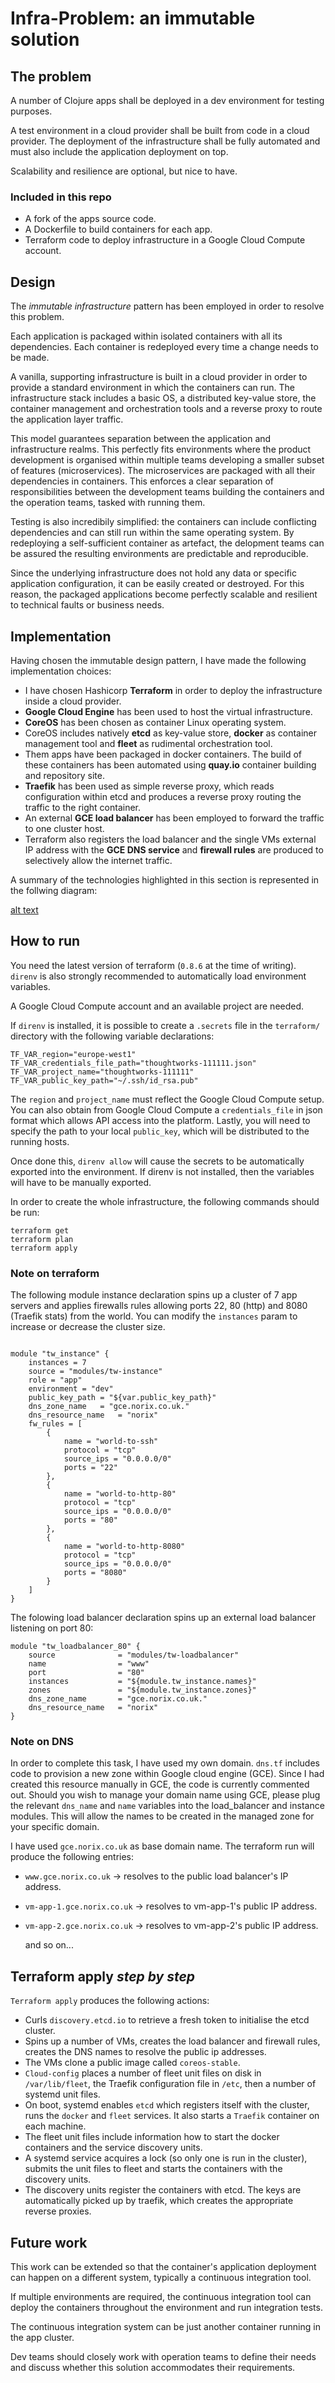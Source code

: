 # Infra-Problem: an immutable solution

## The problem

A number of Clojure apps shall be deployed in a dev environment for testing purposes.

A test environment in a cloud provider shall be built from code in a cloud provider. The deployment of the infrastructure shall be fully automated and must also include the application deployment on top.

Scalability and resilience are optional, but nice to have.

### Included in this repo

  - A fork of the apps source code.
  - A Dockerfile to build containers for each app.
  - Terraform code to deploy infrastructure in a Google Cloud Compute account.

## Design

The *immutable infrastructure* pattern has been employed in order to resolve this problem.

Each application is packaged within isolated containers with all its dependencies. Each container is redeployed every time a change needs to be made.

A vanilla, supporting infrastructure is built in a cloud provider in order to provide a standard environment in which the containers can run. The infrastructure stack includes a basic OS, a distributed key-value store, the container management and orchestration tools and a reverse proxy to route the application layer traffic.

This model guarantees separation between the application and infrastructure realms. This perfectly fits environments where the product development is organised within multiple teams developing a smaller subset of features (microservices). The microservices are packaged with all their dependencies in containers. This enforces a clear separation of responsibilities between the development teams building the containers and the operation teams, tasked with running them.

Testing is also incredibily simplified: the containers can include conflicting dependencies and can still run within the same operating system. By redeploying a self-sufficient container as artefact, the delopment teams can be assured the resulting environments are predictable and reproducible.

Since the underlying infrastructure does not hold any data or specific application configuration, it can be easily created or destroyed. For this reason, the packaged applications become perfectly scalable and resilient to technical faults or business needs.

## Implementation

Having chosen the immutable design pattern, I have made the following implementation choices:

- I have chosen Hashicorp **Terraform** in order to deploy the infrastructure inside a cloud provider.
- **Google Cloud Engine** has been used to host the virtual infrastructure.
- **CoreOS** has been chosen as container Linux operating system.
- CoreOS includes natively **etcd** as key-value store, **docker** as container management tool and **fleet** as rudimental orchestration tool.
- Them apps have been packaged in docker containers. The build of these containers has been automated using **quay.io** container building and repository site.
- **Traefik** has been used as simple reverse proxy, which reads configuration within etcd and produces a reverse proxy routing the traffic to the right container.
- An external **GCE load balancer** has been employed to forward the traffic to one cluster host.
- Terraform also registers the load balancer and the single VMs external IP address with the **GCE DNS service** and **firewall rules** are produced to selectively allow the internet traffic.

A summary of the technologies highlighted in this section is represented in the follwing diagram:

[alt text](https://github.com/adam-p/markdown-here/raw/master/src/common/images/icon48.png "Logo Title Text 1")

## How to run

You need the latest version of terraform (`0.8.6` at the time of writing).
`direnv` is also strongly recommended to automatically load environment variables.

A Google Cloud Compute account and an available project are needed.

If `direnv` is installed, it is possible to create a `.secrets` file in the `terraform/` directory with the following variable declarations:


```
TF_VAR_region="europe-west1"
TF_VAR_credentials_file_path="thoughtworks-111111.json"
TF_VAR_project_name="thoughtworks-111111"
TF_VAR_public_key_path="~/.ssh/id_rsa.pub"

```

The `region` and `project_name` must reflect the Google Cloud Compute setup. You can also obtain from Google Cloud Compute a `credentials_file` in json format which allows API access into the platform. Lastly, you will need to specify the path to your local `public_key`, which will be distributed to the running hosts.

Once done this, `direnv allow` will cause the secrets to be automatically exported into the environment. If direnv is not installed, then the variables will have to be manually exported.

In order to create the whole infrastructure, the following commands should be run:

```
terraform get
terraform plan
terraform apply
```

### Note on terraform

The following module instance declaration spins up a cluster of 7 app servers and applies firewalls rules allowing ports 22, 80 (http) and 8080 (Traefik stats) from the world. You can modify the `instances` param to increase or decrease the cluster size.

```

module "tw_instance" {
    instances = 7
    source = "modules/tw-instance"
    role = "app"
    environment = "dev"
    public_key_path = "${var.public_key_path}"
    dns_zone_name   = "gce.norix.co.uk."
    dns_resource_name   = "norix"
    fw_rules = [
        {
            name = "world-to-ssh"
            protocol = "tcp"
            source_ips = "0.0.0.0/0"
            ports = "22"
        },
        {
            name = "world-to-http-80"
            protocol = "tcp"
            source_ips = "0.0.0.0/0"
            ports = "80"
        },
        {
            name = "world-to-http-8080"
            protocol = "tcp"
            source_ips = "0.0.0.0/0"
            ports = "8080"
        }
    ]
}
```

The folowing load balancer declaration spins up an external load balancer listening on port 80:

```
module "tw_loadbalancer_80" {
    source              = "modules/tw-loadbalancer"
    name                = "www"
    port                = "80"
    instances           = "${module.tw_instance.names}"
    zones               = "${module.tw_instance.zones}"
    dns_zone_name       = "gce.norix.co.uk."
    dns_resource_name   = "norix"
}
```

### Note on DNS

In order to complete this task, I have used my own domain. `dns.tf` includes code to provision a new zone within Google cloud engine (GCE). Since I had created this resource manually in GCE, the code is currently commented out. Should you wish to manage your domain name using GCE, please plug the relevant `dns_name` and `name` variables into the load_balancer and instance modules. This will allow the names to be created in the managed zone for your specific domain.

I have used `gce.norix.co.uk` as base domain name. The terraform run will produce the following entries:

- `www.gce.norix.co.uk` -> resolves to the public load balancer's IP address.
- `vm-app-1.gce.norix.co.uk` -> resolves to vm-app-1's public IP address.
- `vm-app-2.gce.norix.co.uk` -> resolves to vm-app-2's public IP address.
  
  and so on...
  
## Terraform apply *step by step*
  
`Terraform apply` produces the following actions:
  
- Curls `discovery.etcd.io` to retrieve a fresh token to initialise the etcd cluster.
- Spins up a number of VMs, creates the load balancer and firewall rules, creates the DNS names to resolve the public ip addresses.
- The VMs clone a public image called `coreos-stable`.
- `Cloud-config` places a number of fleet unit files on disk in `/var/lib/fleet`, the Traefik configuration file in `/etc`, then a number of systemd unit files.
- On boot, systemd enables `etcd` which registers itself with the cluster, runs the `docker` and `fleet` services. It also starts a `Traefik` container on each machine.
- The fleet unit files include information how to start the docker containers and the service discovery units.
- A systemd service acquires a lock (so only one is run in the cluster), submits the unit files to fleet and starts the containers with the discovery units.
- The discovery units register the containers with etcd. The keys are automatically picked up by traefik, which creates the appropriate reverse proxies.

## Future work

This work can be extended so that the container's application deployment can happen on a different system, typically a continuous integration tool.

If multiple environments are required, the continuous integration tool can deploy the containers throughout the environment and run integration tests.

The continuous integration system can be just another container running in the app cluster.

Dev teams should closely work with operation teams to define their needs and discuss whether this solution accommodates their requirements.